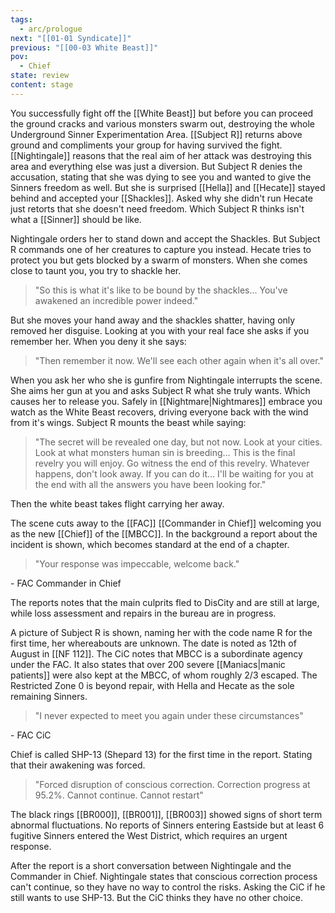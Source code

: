 ```yaml
---
tags:
  - arc/prologue
next: "[[01-01 Syndicate]]"
previous: "[[00-03 White Beast]]"
pov:
  - Chief
state: review
content: stage
---
```


You successfully fight off the [[White Beast]] but before you can proceed the ground cracks and various monsters swarm out, destroying the whole Underground Sinner Experimentation Area. [[Subject R]] returns above ground and compliments your group for having survived the fight. [[Nightingale]] reasons that the real aim of her attack was destroying this area and everything else was just a diversion.
But Subject R denies the accusation, stating that she was dying to see you and wanted to give the Sinners freedom as well. But she is surprised [[Hella]] and [[Hecate]] stayed behind and accepted your [[Shackles]]. Asked why she didn't run Hecate just retorts that she doesn't need freedom. Which Subject R thinks isn't what a [[Sinner]] should be like. 

Nightingale orders her to stand down and accept the Shackles. But Subject R commands one of her creatures to capture you instead. Hecate tries to protect you but gets blocked by a swarm of monsters. When she comes close to taunt you, you try to shackle her.

>"So this is what it's like to be bound by the shackles... You've awakened an incredible power indeed."   

But she moves your hand away and the shackles shatter, having only removed her disguise. Looking at you with your real face she asks if you remember her. When you deny it she says:

>"Then remember it now. We'll see each other again when it's all over." 

When you ask her who she is gunfire from Nightingale interrupts the scene. She aims her gun at you and asks Subject R what she truly wants. Which causes her to release you. Safely in [[Nightmare|Nightmares]] embrace you watch as the White Beast recovers, driving everyone back with the wind from it's wings. Subject R mounts the beast while saying:

>"The secret will be revealed one day, but not now. Look at your cities. Look at what monsters human sin is breeding... This is the final revelry you will enjoy. Go witness the end of this revelry. Whatever happens, don't look away. If you can do it... I'll be waiting for you at the end with all the answers you have been looking for."   

Then the white beast takes flight carrying her away.

The scene cuts away to the [[FAC]] [[Commander in Chief]] welcoming you as the new [[Chief]] of the [[MBCC]]. In the background a report about the incident is shown, which becomes standard at the end of a chapter.
>"Your response was impeccable, welcome back."  

\- FAC Commander in Chief

The reports notes that the main culprits fled to DisCity and are still at large, while loss assessment and repairs in the bureau are in progress.

A picture of Subject R is shown, naming her with the code name R for the first time, her whereabouts are unknown.  The date is noted as 12th of August in [[NF 112]]. The CiC notes that MBCC is a subordinate agency under the FAC.
It also states that over 200 severe [[Maniacs|manic patients]] were also kept at the MBCC, of whom roughly 2/3 escaped. The Restricted Zone 0 is beyond repair, with Hella and Hecate as the sole remaining Sinners.
> "I never expected to meet you again under these circumstances" 

\- FAC CiC

Chief is called SHP-13 (Shepard 13) for the first time in the report. Stating that their awakening was forced.
>"Forced disruption of conscious correction. Correction progress at 95.2%. Cannot continue. Cannot restart"

The black rings [[BR000]], [[BR001]], [[BR003]] showed signs of short term abnormal fluctuations.
No reports of Sinners entering Eastside but at least 6 fugitive Sinners entered the West District, which requires an urgent response.

After the report is a short conversation between Nightingale and the Commander in Chief. Nightingale states that conscious correction process can't continue, so they have no way to control the risks. Asking the CiC if he still wants to use SHP-13. But the CiC thinks they have no other choice.